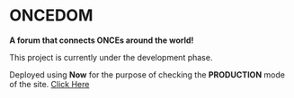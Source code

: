 # **ONCEDOM**

**A forum that connects ONCEs around the world!**

This project is currently under the development phase.

Deployed using **Now** for the purpose of checking the **PRODUCTION** mode of the site. [Click Here](https://oncedom.now.sh)
